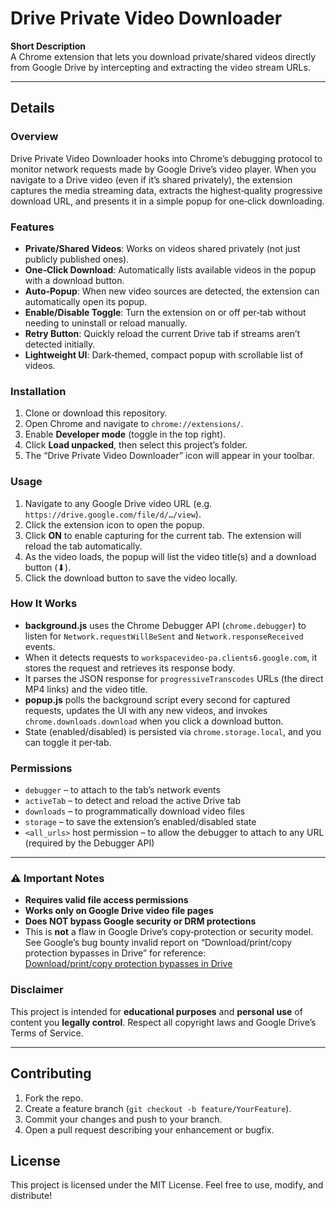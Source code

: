 # Drive Private Video Downloader

**Short Description**  
A Chrome extension that lets you download private/shared videos directly from Google Drive by intercepting and extracting the video stream URLs.

---

## Details

### Overview
Drive Private Video Downloader hooks into Chrome’s debugging protocol to monitor network requests made by Google Drive’s video player. When you navigate to a Drive video (even if it’s shared privately), the extension captures the media streaming data, extracts the highest‑quality progressive download URL, and presents it in a simple popup for one‑click downloading.

### Features
- **Private/Shared Videos**: Works on videos shared privately (not just publicly published ones).  
- **One‑Click Download**: Automatically lists available videos in the popup with a download button.  
- **Auto‑Popup**: When new video sources are detected, the extension can automatically open its popup.  
- **Enable/Disable Toggle**: Turn the extension on or off per‑tab without needing to uninstall or reload manually.  
- **Retry Button**: Quickly reload the current Drive tab if streams aren’t detected initially.  
- **Lightweight UI**: Dark‑themed, compact popup with scrollable list of videos.

### Installation
1. Clone or download this repository.  
2. Open Chrome and navigate to `chrome://extensions/`.  
3. Enable **Developer mode** (toggle in the top right).  
4. Click **Load unpacked**, then select this project’s folder.  
5. The “Drive Private Video Downloader” icon will appear in your toolbar.

### Usage
1. Navigate to any Google Drive video URL (e.g. `https://drive.google.com/file/d/…/view`).  
2. Click the extension icon to open the popup.  
3. Click **ON** to enable capturing for the current tab. The extension will reload the tab automatically.  
4. As the video loads, the popup will list the video title(s) and a download button (⬇).  
5. Click the download button to save the video locally.

### How It Works
- **background.js** uses the Chrome Debugger API (`chrome.debugger`) to listen for `Network.requestWillBeSent` and `Network.responseReceived` events.  
- When it detects requests to `workspacevideo-pa.clients6.google.com`, it stores the request and retrieves its response body.  
- It parses the JSON response for `progressiveTranscodes` URLs (the direct MP4 links) and the video title.  
- **popup.js** polls the background script every second for captured requests, updates the UI with any new videos, and invokes `chrome.downloads.download` when you click a download button.  
- State (enabled/disabled) is persisted via `chrome.storage.local`, and you can toggle it per‑tab.

### Permissions
- `debugger` – to attach to the tab’s network events  
- `activeTab` – to detect and reload the active Drive tab  
- `downloads` – to programmatically download video files  
- `storage` – to save the extension’s enabled/disabled state  
- `<all_urls>` host permission – to allow the debugger to attach to any URL (required by the Debugger API)

---

### ⚠️ Important Notes
- **Requires valid file access permissions**  
- **Works only on Google Drive video file pages**  
- **Does NOT bypass Google security or DRM protections**  
- This is **not** a flaw in Google Drive’s copy‑protection or security model. See Google’s bug bounty invalid report on “Download/print/copy protection bypasses in Drive” for reference:  
  [Download/print/copy protection bypasses in Drive](https://bughunters.google.com/learn/invalid-reports/google-products/5300109711245312/download-print-copy-protection-bypasses-in-drive)

### Disclaimer
This project is intended for **educational purposes** and **personal use** of content you **legally control**. Respect all copyright laws and Google Drive’s Terms of Service.

---

## Contributing
1. Fork the repo.  
2. Create a feature branch (`git checkout -b feature/YourFeature`).  
3. Commit your changes and push to your branch.  
4. Open a pull request describing your enhancement or bugfix.

## License
This project is licensed under the MIT License. Feel free to use, modify, and distribute!

